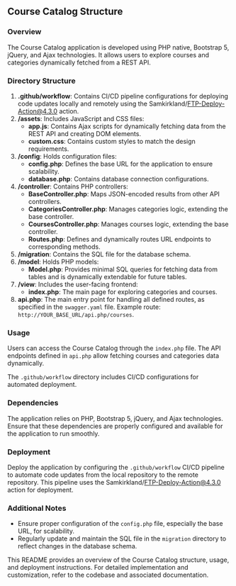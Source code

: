 ## Course Catalog Structure

### Overview
The Course Catalog application is developed using PHP native, Bootstrap 5, jQuery, and Ajax technologies. It allows users to explore courses and categories dynamically fetched from a REST API.

### Directory Structure
1. **.github/workflow**: Contains CI/CD pipeline configurations for deploying code updates locally and remotely using the Samkirkland/FTP-Deploy-Action@4.3.0 action.
2. **/assets**: Includes JavaScript and CSS files:
   - **app.js**: Contains Ajax scripts for dynamically fetching data from the REST API and creating DOM elements.
   - **custom.css**: Contains custom styles to match the design requirements.
3. **/config**: Holds configuration files:
   - **config.php**: Defines the base URL for the application to ensure scalability.
   - **database.php**: Contains database connection configurations.
4. **/controller**: Contains PHP controllers:
   - **BaseController.php**: Maps JSON-encoded results from other API controllers.
   - **CategoriesController.php**: Manages categories logic, extending the base controller.
   - **CoursesController.php**: Manages courses logic, extending the base controller.
   - **Routes.php**: Defines and dynamically routes URL endpoints to corresponding methods.
5. **/migration**: Contains the SQL file for the database schema.
6. **/model**: Holds PHP models:
   - **Model.php**: Provides minimal SQL queries for fetching data from tables and is dynamically extendable for future tables.
7. **/view**: Includes the user-facing frontend:
   - **index.php**: The main page for exploring categories and courses.
8. **api.php**: The main entry point for handling all defined routes, as specified in the `swagger.yaml` file. Example route: `http://YOUR_BASE_URL/api.php/courses`.

### Usage
Users can access the Course Catalog through the `index.php` file. The API endpoints defined in `api.php` allow fetching courses and categories data dynamically. 

The `.github/workflow` directory includes CI/CD configurations for automated deployment. 

### Dependencies
The application relies on PHP, Bootstrap 5, jQuery, and Ajax technologies. Ensure that these dependencies are properly configured and available for the application to run smoothly.

### Deployment
Deploy the application by configuring the `.github/workflow` CI/CD pipeline to automate code updates from the local repository to the remote repository. This pipeline uses the Samkirkland/FTP-Deploy-Action@4.3.0 action for deployment.

### Additional Notes
- Ensure proper configuration of the `config.php` file, especially the base URL, for scalability.
- Regularly update and maintain the SQL file in the `migration` directory to reflect changes in the database schema.

This README provides an overview of the Course Catalog structure, usage, and deployment instructions. For detailed implementation and customization, refer to the codebase and associated documentation.